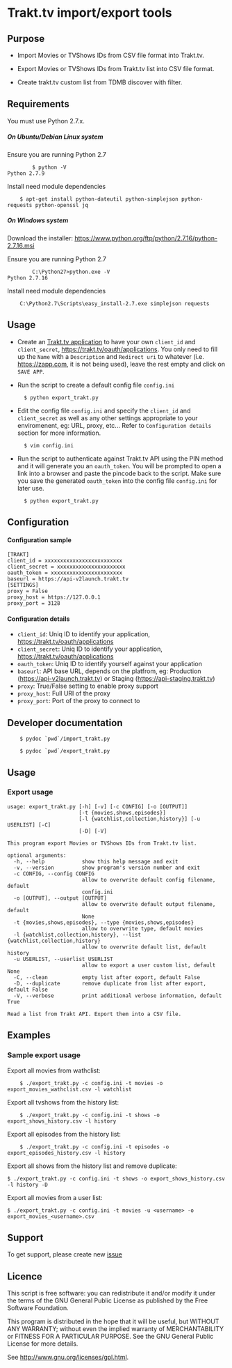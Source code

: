 # Trakt.tv import/export tools

## Purpose

 * Import Movies or TVShows IDs from CSV file format into Trakt.tv.

 * Export Movies or TVShows IDs from Trakt.tv list into CSV file format.

 * Create trakt.tv custom list from TDMB discover with filter.

## Requirements

You must use Python 2.7.x.

##### On Ubuntu/Debian Linux system

Ensure you are running Python 2.7
```
        $ python -V
Python 2.7.9
```

Install need module dependencies

        $ apt-get install python-dateutil python-simplejson python-requests python-openssl jq

##### On Windows system

 Download the installer: https://www.python.org/ftp/python/2.7.16/python-2.7.16.msi

 Ensure you are running Python 2.7
```
        C:\Python27>python.exe -V
Python 2.7.16
```

 Install need module dependencies

        C:\Python2.7\Scripts\easy_install-2.7.exe simplejson requests

## Usage

* Create an [Trakt.tv application](https://trakt.tv/oauth/applications) to have your own ``client_id`` and ``client_secret``, https://trakt.tv/oauth/applications.
You only need to fill up the ``Name`` with a ``Description`` and ``Redirect uri`` to whatever (i.e. https://zapp.com, it is not being used), leave the rest empty and click on ``SAVE APP``.

* Run the script to create a default config file ``config.ini``

        $ python export_trakt.py

* Edit the config file ``config.ini`` and specify the ``client_id`` and ``client_secret`` as well as any other settings appropriate to your enviromenent, eg: URL, proxy, etc...
Refer to ``Configuration details`` section for more information.

        $ vim config.ini

* Run the script to authenticate against Trakt.tv API using the PIN method and it will generate you an ``oauth_token``.
You will be prompted to open a link into a browser and paste the pincode back to the script. 
Make sure you save the generated ``oauth_token`` into the config file ``config.ini`` for later use.

        $ python export_trakt.py

## Configuration

#### Configuration sample
```text
[TRAKT]
client_id = xxxxxxxxxxxxxxxxxxxxxxxxx
client_secret = xxxxxxxxxxxxxxxxxxxxxx
oauth_token = xxxxxxxxxxxxxxxxxxxxxxx
baseurl = https://api-v2launch.trakt.tv
[SETTINGS]
proxy = False
proxy_host = https://127.0.0.1
proxy_port = 3128
```

#### Configuration details

 * ``client_id``: Uniq ID to identify your application, https://trakt.tv/oauth/applications
 * ``client_secret``: Uniq ID to identify your application, https://trakt.tv/oauth/applications
 * ``oauth_token``: Uniq ID to identify yourself against your application
 * ``baseurl``: API base URL, depends on the platfrom, eg: Production (https://api-v2launch.trakt.tv) or Staging (https://api-staging.trakt.tv)
 * ``proxy``: True/False setting to enable proxy support
 * ``proxy_host``: Full URI of the proxy
 * ``proxy_port``: Port of the proxy to connect to

## Developer documentation

        $ pydoc `pwd`/import_trakt.py

        $ pydoc `pwd`/export_trakt.py

## Usage 
### Export usage
```text
usage: export_trakt.py [-h] [-v] [-c CONFIG] [-o [OUTPUT]]
                       [-t {movies,shows,episodes}]
                       [-l {watchlist,collection,history}] [-u USERLIST] [-C]
                       [-D] [-V]

This program export Movies or TVShows IDs from Trakt.tv list.

optional arguments:
  -h, --help            show this help message and exit
  -v, --version         show program's version number and exit
  -c CONFIG, --config CONFIG
                        allow to overwrite default config filename, default
                        config.ini
  -o [OUTPUT], --output [OUTPUT]
                        allow to overwrite default output filename, default
                        None
  -t {movies,shows,episodes}, --type {movies,shows,episodes}
                        allow to overwrite type, default movies
  -l {watchlist,collection,history}, --list {watchlist,collection,history}
                        allow to overwrite default list, default history
  -u USERLIST, --userlist USERLIST
                        allow to export a user custom list, default None
  -C, --clean           empty list after export, default False
  -D, --duplicate       remove duplicate from list after export, default False
  -V, --verbose         print additional verbose information, default True

Read a list from Trakt API. Export them into a CSV file.
```

## Examples
### Sample export usage

Export all movies from wathclist:

        $ ./export_trakt.py -c config.ini -t movies -o export_movies_wathclist.csv -l watchlist

Export all tvshows from the history list:

        $ ./export_trakt.py -c config.ini -t shows -o export_shows_history.csv -l history

Export all episodes from the history list:

        $ ./export_trakt.py -c config.ini -t episodes -o export_episodes_history.csv -l history

Export all shows from the history list and remove duplicate:

	$ ./export_trakt.py -c config.ini -t shows -o export_shows_history.csv -l history -D

Export all movies from a user list:

	$ ./export_trakt.py -c config.ini -t movies -u <username> -o export_movies_<username>.csv

## Support

To get support, please create new [issue](https://github.com/xbgmsharp/trakt/issues)

## Licence

This script is free software:  you can redistribute it and/or  modify  it under  the  terms  of the  GNU  General  Public License  as published by the Free Software Foundation.

This program is distributed in the hope  that it will be  useful, but WITHOUT ANY WARRANTY; without even the  implied warranty of MERCHANTABILITY or FITNESS FOR A PARTICULAR PURPOSE. See the GNU General Public License for more details.

See <http://www.gnu.org/licenses/gpl.html>.
